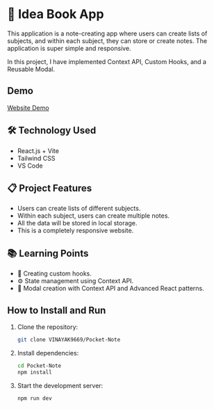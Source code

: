 # 🚀 Idea Book App

This application is a note-creating app where users can create lists of subjects, and within each subject, they can store or create notes. The application is super simple and responsive.

In this project, I have implemented Context API, Custom Hooks, and a Reusable Modal.

## Demo

[Website Demo](https://idea-book-cuvette.netlify.app/)

## 🛠️ Technology Used

- React.js + Vite
- Tailwind CSS
- VS Code

## 📋 Project Features

- Users can create lists of different subjects.
- Within each subject, users can create multiple notes.
- All the data will be stored in local storage.
- This is a completely responsive website.

## 📚 Learning Points

- 📡 Creating custom hooks.
- ⚙️ State management using Context API.
- 🔄 Modal creation with Context API and Advanced React patterns.

## How to Install and Run

1. Clone the repository:

    ```bash
    git clone VINAYAK9669/Pocket-Note
    ```

2. Install dependencies:

    ```bash
    cd Pocket-Note    
    npm install
    ```

3. Start the development server:

    ```bash
    npm run dev
    ```
